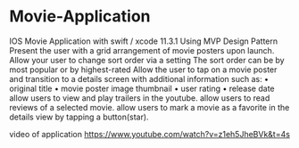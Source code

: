 # Movie-Application
IOS Movie Application 
with swift / xcode 11.3.1
Using MVP Design Pattern 
Present the user with a grid arrangement of movie posters upon launch.
Allow your user to change sort order via a setting The sort order can be by most popular or by highest-rated 
Allow the user to tap on a movie poster and transition to a details screen with additional information such as:
• original title 
• movie poster image thumbnail
• user rating 
• release date allow users to view and play trailers in the youtube. 
allow users to read reviews of a selected movie. allow users to mark a movie as a favorite in the details view by tapping a button(star).

video of application 
https://www.youtube.com/watch?v=z1eh5JheBVk&t=4s
